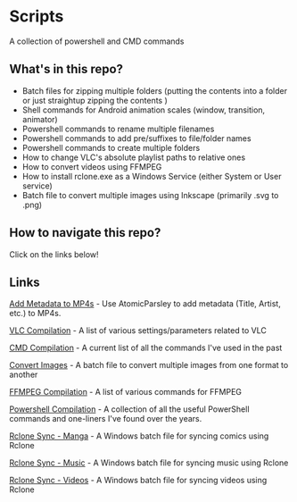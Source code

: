 # Scripts
A collection of powershell and CMD commands

## What's in this repo?
- Batch files for zipping multiple folders (putting the contents into a folder or just straightup zipping the contents )
- Shell commands for Android animation scales (window, transition, animator) 
- Powershell commands to rename multiple filenames
- Powershell commands to add pre/suffixes to file/folder names
- Powershell commands to create multiple folders
- How to change VLC's absolute playlist paths to relative ones
- How to convert videos using FFMPEG
- How to install rclone.exe as a Windows Service (either System or User service)
- Batch file to convert multiple images using Inkscape (primarily .svg to .png)
## How to navigate this repo? 
Click on the links below!

## Links

[Add Metadata to MP4s](https://github.com/tatsuei/Scripts/blob/master/atomic-parsley-metadata.bat) - Use AtomicParsley to add metadata (Title, Artist, etc.) to MP4s.

[VLC Compilation](https://github.com/tatsuei/Scripts/blob/master/vlc-compilation.md) - A list of various settings/parameters related to VLC

[CMD Compilation](https://github.com/tatsuei/Scripts/blob/master/cmd-compilation.md) - A current list of all the commands I've used in the past  

[Convert Images](https://github.com/tatsuei/Scripts/blob/master/convert-images.bat) - A batch file to convert multiple images from one format to another 

[FFMPEG Compilation](https://github.com/tatsuei/Scripts/blob/master/ffmpeg-compilation.md) - A list of various commands for FFMPEG

[Powershell Compilation](https://github.com/tatsuei/Scripts/blob/master/ps-compilation.cmd) - A collection of all the useful PowerShell commands and one-liners I've found over the years.

[Rclone Sync - Manga](https://github.com/tatsuei/Scripts/blob/master/rclone-manga.bat) - A Windows batch file for syncing comics using Rclone

[Rclone Sync - Music](https://github.com/tatsuei/Scripts/blob/master/rclone-music.bat) - A Windows batch file for syncing music using Rclone

[Rclone Sync - Videos](https://github.com/tatsuei/Scripts/blob/master/rclone-videos.bat) - A Windows batch file for syncing videos using Rclone


